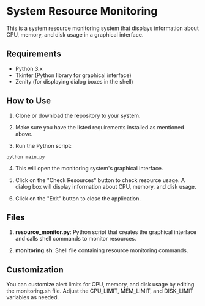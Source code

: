 # System Resource Monitoring

This is a system resource monitoring system that displays information about CPU, memory, and disk usage in a graphical interface.

## Requirements

- Python 3.x
- Tkinter (Python library for graphical interface)
- Zenity (for displaying dialog boxes in the shell)

## How to Use

1. Clone or download the repository to your system.

2. Make sure you have the listed requirements installed as mentioned above.

3. Run the Python script:

 ```
python main.py
 ```

4. This will open the monitoring system's graphical interface.

5. Click on the "Check Resources" button to check resource usage. A dialog box will display information about CPU, memory, and disk usage.

6. Click on the "Exit" button to close the application.

## Files
1. **resource_monitor.py**: Python script that creates the graphical interface and calls shell commands to monitor resources.

2. **monitoring.sh**: Shell file containing resource monitoring commands.

## Customization
You can customize alert limits for CPU, memory, and disk usage by editing the monitoring.sh file. Adjust the CPU_LIMIT, MEM_LIMIT, and DISK_LIMIT variables as needed.
